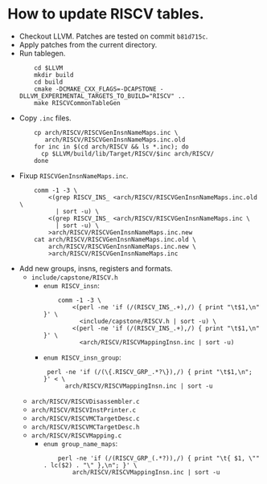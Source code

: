 # How to update RISCV tables.

* Checkout LLVM. Patches are tested on commit `b81d715c`.
* Apply patches from the current directory.
* Run tablegen.
  ```
      cd $LLVM
      mkdir build
      cd build
      cmake -DCMAKE_CXX_FLAGS=-DCAPSTONE -DLLVM_EXPERIMENTAL_TARGETS_TO_BUILD="RISCV" ..
      make RISCVCommonTableGen 
   ```
* Copy `.inc` files.
  ```
      cp arch/RISCV/RISCVGenInsnNameMaps.inc \
         arch/RISCV/RISCVGenInsnNameMaps.inc.old
      for inc in $(cd arch/RISCV && ls *.inc); do
        cp $LLVM/build/lib/Target/RISCV/$inc arch/RISCV/
      done
  ```
* Fixup `RISCVGenInsnNameMaps.inc`.
  ```
      comm -1 -3 \
          <(grep RISCV_INS_ <arch/RISCV/RISCVGenInsnNameMaps.inc.old \
            | sort -u) \
          <(grep RISCV_INS_ <arch/RISCV/RISCVGenInsnNameMaps.inc \
            | sort -u) \
          >arch/RISCV/RISCVGenInsnNameMaps.inc.new
      cat arch/RISCV/RISCVGenInsnNameMaps.inc.old \
          arch/RISCV/RISCVGenInsnNameMaps.inc.new \
          >arch/RISCV/RISCVGenInsnNameMaps.inc
  ```
* Add new groups, insns, registers and formats.
  * `include/capstone/RISCV.h`
    * `enum RISCV_insn`:
      ```
          comm -1 -3 \
              <(perl -ne 'if (/(RISCV_INS_.+),/) { print "\t$1,\n" }' \
                <include/capstone/RISCV.h | sort -u) \
              <(perl -ne 'if (/(RISCV_INS_.+),/) { print "\t$1,\n" }' \
                <arch/RISCV/RISCVMappingInsn.inc | sort -u)
      ```
    * `enum RISCV_insn_group`:
      ```
       perl -ne 'if (/(\{.RISCV_GRP_.*?\}),/) { print "\t$1,\n"; }' < \
            arch/RISCV/RISCVMappingInsn.inc | sort -u          
      ```
  * `arch/RISCV/RISCVDisassembler.c`
  * `arch/RISCV/RISCVInstPrinter.c`
  * `arch/RISCV/RISCVMCTargetDesc.c`
  * `arch/RISCV/RISCVMCTargetDesc.h`
  * `arch/RISCV/RISCVMapping.c`
    * `enum group_name_maps`:
      ```
          perl -ne 'if (/(RISCV_GRP_(.*?)),/) { print "\t{ $1, \"" . lc($2) . "\" },\n"; }' \
              arch/RISCV/RISCVMappingInsn.inc | sort -u
      ```
